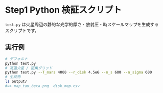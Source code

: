 # Step1 Python 検証スクリプト

`test.py` は火星周辺の静的な光学的厚さ・放射圧・時スケールマップを生成するスクリプトです。

## 実行例

```bash
# デフォルト
python test.py
# 高温火星 / 密集グリッド
python test.py --T_mars 4000 --r_disk 4.5e6 --n_s 600 --n_sigma 600
# 生成物
ls output/
#=> map_tau_beta.png  disk_map.csv
```

